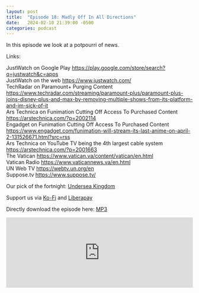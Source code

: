 ```yaml
---
layout: post
title:  "Episode 18: Madly Off In All Directions"
date:   2024-02-10 21:39:00 -0500
categories: podcast
---
```

In this episode we look at a potpourri of news.

Links:  

JustWatch on Google Play <https://play.google.com/store/search?q=justwatch&c=apps>  
JustWatch on the web <https://www.justwatch.com/>  
TechRadar on Paramount+ Purging Content <https://www.techradar.com/streaming/paramount-plus/paramount-plus-joins-disney-plus-and-max-by-removing-multiple-shows-from-its-platform-and-im-sick-of-it>  
Ars Technica on Funimation Cutting Off Access To Purchased Content <https://arstechnica.com/?p=2002114>  
Engadget on Funimation Cutting Off Access To Purchased Content <https://www.engadget.com/funimation-will-stream-its-last-anime-on-april-2-131526671.html?src=rss>  
Ars Technica on YouTube TV being the 4th largest cable system <https://arstechnica.com/?p=2001663>  
The Vatican <https://www.vatican.va/content/vatican/en.html>  
Vatican Radio <https://www.vaticannews.va/en.html>  
UN Web TV <https://webtv.un.org/en>  
Suppose.tv <https://www.suppose.tv/>  

Our pick of the fortnight: [Undersea Kingdom](https://tubitv.com/movies/100005375/undersea-kingdom?autoplay=false)

Support us via [Ko-Fi](https://ko-fi.com/smkellat) and [Liberapay](https://liberapay.com/smkellat)  

Directly download the episode here: [MP3](https://open.acast.com/public/streams/6410a80dec813e00110faed2/episodes/65c8213ee6a39e0017e22f9e.mp3)  

<iframe src="https://embed.acast.com/6410a80dec813e00110faed2/65c8213ee6a39e0017e22f9e?font-family=Quattrocento&font-src=https%3A%2F%2Ffonts.googleapis.com%2Fcss%3Ffamily%3DQuattrocento" frameBorder="0" width="100%" height="190px"></iframe>
